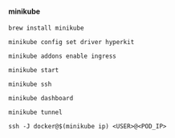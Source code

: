 #### minikube
```
brew install minikube
```

```
minikube config set driver hyperkit
```

```
minikube addons enable ingress
```

```
minikube start
```

```
minikube ssh
```

```
minikube dashboard
```

```
minikube tunnel
```

```
ssh -J docker@$(minikube ip) <USER>@<POD_IP>
```

